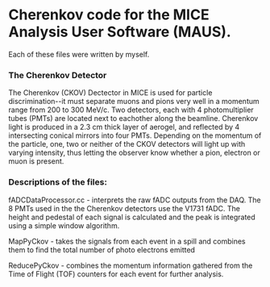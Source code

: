 # Cherenkov code for the MICE Analysis User Software (MAUS).
Each of these files were written by myself.

### The Cherenkov Detector

The Cherenkov (CKOV) Dectector in MICE is used for particle discrimination--it must separate muons and pions very well in a momentum range from 200 to 300 MeV/c. Two detectors, each with 4 photomultiplier tubes (PMTs) are located next to eachother along the beamline. Cherenkov light is produced in a 2.3 cm thick layer of aerogel, and reflected by 4 intersecting conical mirrors into four PMTs. Depending on the momentum of the particle, one, two or neither of the CKOV detectors will light up with varying intensity, thus letting the observer know whether a pion, electron or muon is present.

### Descriptions of the files:

fADCDataProcessor.cc - interprets the raw fADC outputs from the DAQ. The 8 PMTs used in the the Cherenkov detectors use the V1731 fADC. The height and pedestal of each signal is calculated and the peak is integrated using a simple window algorithm.  

MapPyCkov - takes the signals from each event in a spill and combines them to find the total number of photo electrons emitted

ReducePyCkov - combines the momentum information gathered from the Time of Flight (TOF) counters for each event for further analysis.

